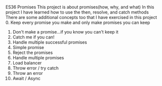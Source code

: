 ES36 Promises
This project is about promises(how, why, and what)
In this project I have learned how to use the then, resolve, and catch methods
There are some additional concepts too that I have exercised in this project
0. Keep every promise you make and only make promises you can keep
1. Don't make a promise...if you know you can't keep it
2. Catch me if you can!
3. Handle multiple successful promises
4. Simple promise
5. Reject the promises
6. Handle multiple promises
7. Load balancer
8. Throw error / try catch
9. Throw an error
10. Await / Async
